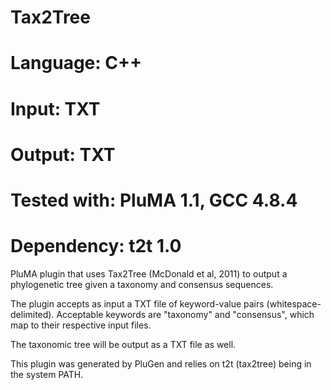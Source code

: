 # Tax2Tree
# Language: C++
# Input: TXT
# Output: TXT
# Tested with: PluMA 1.1, GCC 4.8.4
# Dependency: t2t 1.0

PluMA plugin that uses Tax2Tree (McDonald et al, 2011) to output a phylogenetic
tree given a taxonomy and consensus sequences.

The plugin accepts as input a TXT file of keyword-value pairs (whitespace-delimited).
Acceptable keywords are "taxonomy" and "consensus", which map to their respective
input files.

The taxonomic tree will be output as a TXT file as well.

This plugin was generated by PluGen and relies on t2t (tax2tree) being in the system PATH.
